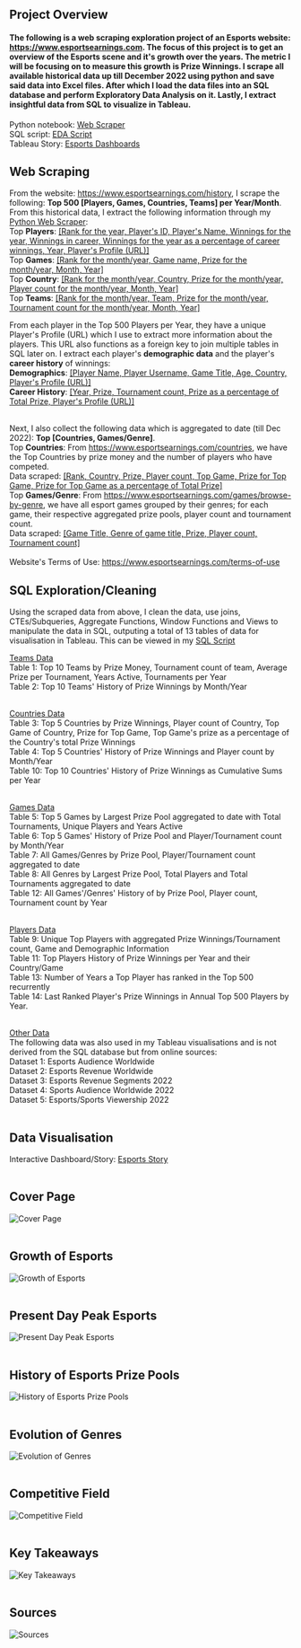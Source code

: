 ## Project Overview

#### The following is a web scraping exploration project of an Esports website: https://www.esportsearnings.com. The focus of this project is to get an overview of the Esports scene and it's growth over the years. The metric I will be focusing on to measure this growth is Prize Winnings. I scrape all available historical data up till December 2022 using python and save said data into Excel files. After which I load the data files into an SQL database and perform Exploratory Data Analysis on it. Lastly, I extract insightful data from SQL to visualize in Tableau.  

Python notebook: [Web Scraper](scraper.ipynb)  
SQL script: [EDA Script](SQL%20script.sql)  
Tableau Story: [Esports Dashboards](https://public.tableau.com/views/Esports_16739876336460/Esports?:language=en-US&:display_count=n&:origin=viz_share_link)  

## Web Scraping  
From the website: https://www.esportsearnings.com/history, I scrape the following: __Top 500 \[Players, Games, Countries, Teams] per Year/Month__. From this historical data, I extract the following information through my [Python Web Scraper](scraper.ipynb):  
Top __Players__: <ins>\[Rank for the year, Player's ID, Player's Name, Winnings for the year, Winnings in career, Winnings for the year as a percentage of career winnings, Year, Player's Profile (URL)]</ins>      
Top __Games__: <ins>\[Rank for the month/year, Game name, Prize for the month/year, Month, Year]</ins>       
Top __Country__: <ins>\[Rank for the month/year, Country, Prize for the month/year, Player count for the month/year, Month, Year]</ins>      
Top __Teams__: <ins>\[Rank for the month/year, Team, Prize for the month/year, Tournament count for the month/year, Month, Year]</ins>    

From each player in the Top 500 Players per Year, they have a unique Player's Profile (URL) which I use to extract more information about the players. This URL also functions as a foreign key to join multiple tables in SQL later on. I extract each player's __demographic data__ and the player's __career history__ of winnings:  
__Demographics__: <ins>\[Player Name, Player Username, Game Title, Age, Country, Player's Profile (URL)]</ins>  
__Career History__: <ins>\[Year, Prize, Tournament count, Prize as a percentage of Total Prize, Player's Profile (URL)]</ins>  
<br>

Next, I also collect the following data which is aggregated to date (till Dec 2022): __Top \[Countries, Games/Genre]__.  
Top __Countries__: From https://www.esportsearnings.com/countries, we have the Top Countries by prize money and the number of players who have competed.  
Data scraped: <ins>\[Rank, Country, Prize, Player count, Top Game, Prize for Top Game, Prize for Top Game as a percentage of Total Prize]</ins>   
Top __Games/Genre__: From https://www.esportsearnings.com/games/browse-by-genre, we have all esport games grouped by their genres; for each game, their respective aggregated prize pools, player count and tournament count.  
Data scraped: <ins>\[Game Title, Genre of game title, Prize, Player count, Tournament count]</ins>   
<br>
Website's Terms of Use: https://www.esportsearnings.com/terms-of-use  

## SQL Exploration/Cleaning
Using the scraped data from above, I clean the data, use joins, CTEs/Subqueries, Aggregate Functions, Window Functions and Views to manipulate the data in SQL, outputing a total of 13 tables of data for visualisation in Tableau. This can be viewed in my [SQL Script](SQL%20script.sql)

<ins>Teams Data</ins>    
Table 1: Top 10 Teams by Prize Money, Tournament count of team, Average Prize per Tournament, Years Active, Tournaments per Year     
Table 2: Top 10 Teams' History of Prize Winnings by Month/Year  
<br>

<ins>Countries Data</ins>    
Table 3: Top 5 Countries by Prize Winnings, Player count of Country, Top Game of Country, Prize for Top Game, Top Game's prize as a percentage of the Country's total Prize Winnings  
Table 4: Top 5 Countries' History of Prize Winnings and Player count by Month/Year    
Table 10: Top 10 Countries' History of Prize Winnings as Cumulative Sums per Year  
<br>

<ins>Games Data</ins>  
Table 5: Top 5 Games by Largest Prize Pool aggregated to date with Total Tournaments, Unique Players and Years Active   
Table 6: Top 5 Games' History of Prize Pool and Player/Tournament count by Month/Year  
Table 7: All Games/Genres by Prize Pool, Player/Tournament count aggregated to date    
Table 8: All Genres by Largest Prize Pool, Total Players and Total Tournaments aggregated to date     
Table 12: All Games'/Genres' History of by Prize Pool, Player count, Tournament count by Year   
<br>  

<ins>Players Data</ins>  
Table 9: Unique Top Players with aggregated Prize Winnings/Tournament count, Game and Demographic Information     
Table 11: Top Players History of Prize Winnings per Year and their Country/Game      
Table 13: Number of Years a Top Player has ranked in the Top 500 recurrently   
Table 14: Last Ranked Player's Prize Winnings in Annual Top 500 Players by Year.  
<br>

<ins>Other Data</ins>  
The following data was also used in my Tableau visualisations and is not derived from the SQL database but from online sources:  
Dataset 1: Esports Audience Worldwide  
Dataset 2: Esports Revenue Worldwide  
Dataset 3: Esports Revenue Segments 2022  
Dataset 4: Sports Audience Worldwide 2022  
Dataset 5: Esports/Sports Viewership 2022  
<br> 

## Data Visualisation  
Interactive Dashboard/Story: [Esports Story](https://public.tableau.com/views/Esports_16739876336460/Esports?:language=en-US&:display_count=n&:origin=viz_share_link)  
<br>

__Cover Page__ 
---
![Cover Page](imgs/cover_page.png)  
<br>

__Growth of Esports__  
---
![Growth of Esports](imgs/growth_of_esports.png)  
<br>

__Present Day Peak Esports__  
---
![Present Day Peak Esports](imgs/present_day_esports.png)  
<br>

__History of Esports Prize Pools__  
---
![History of Esports Prize Pools](imgs/history_esports_prize.png)  
<br>

__Evolution of Genres__  
---
![Evolution of Genres](imgs/evolution_of_genres.png)  
<br>

__Competitive Field__  
---
![Competitive Field](imgs/competitive_field.png)  
<br>

__Key Takeaways__  
---
![Key Takeaways](imgs/key_takeaways.png)  
<br>

__Sources__  
---
![Sources](imgs/sources.png)  
<br>
